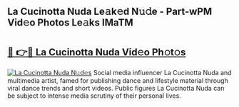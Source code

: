 ## La Cucinotta Nuda Le𝚊k𝚎d N𝚞𝚍e - Part-wPM Vid𝚎o Photos Le𝚊ks IMaTM

# <h2><a href="http://fbbr08u.evod.top/?m=La+Cucinotta+Nuda">🔗 👉🔴 La Cucinotta Nuda Vid𝚎o Ph𝚘t𝚘s</a></h2>

[![La Cucinotta Nuda N𝚞d𝚎s](https://i.imgur.com/8V9OHl7.gif)](http://fbbr08u.evod.top/?m=La+Cucinotta+Nuda)
Social media influencer La Cucinotta Nuda and multimedia artist, famed for publishing dance and lifestyle material through viral dance trends and short videos. Public figures La Cucinotta Nuda can be subject to intense media scrutiny of their personal lives. 
